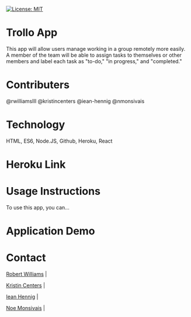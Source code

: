[![License: MIT](https://img.shields.io/badge/License-MIT-yellow.svg)](https://opensource.org/licenses/MIT)

<!-- Insert image of APP below.
<img src="public\assets\images\noemonsivaisprofilepic.png" width="100"> -->

# Trollo App 
This app will allow users manage working in a group remotely more easily.  A member of the team will be able to assign tasks to themselves or other members and label each task as "to-do," "in progress," and "completed."

# Contributers
@rwilliamsIII @kristincenters @iean-hennig @nmonsivais

# Technology
HTML, ES6, Node.JS, Github, Heroku, React

# Heroku Link
<!-- [Heroku Live App](https://intense-headland-07866.herokuapp.com/) -->

# Usage Instructions
To use this app, you can...

# Application Demo

<!-- This space reserved for gif of working app.  <img src="Assets\gifs\teamprofilegendemofinal.gif"> -->

# Contact

[Robert Williams](https://rwilliamsiii.github.io/Portfolio/) |

[Kristin Centers](https://kristincenters.github.io/) |

[Iean Hennig](https://iean-hennig.github.io/myPortfolio/) |

[Noe Monsivais](https://nmonsivais.github.io/) |
